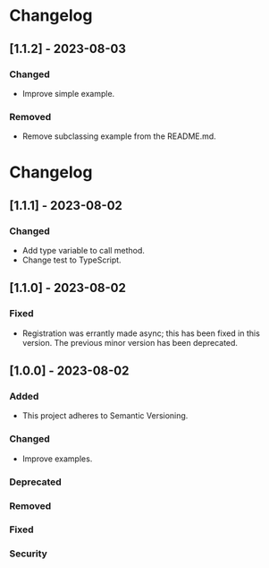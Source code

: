 # Changelog

## [1.1.2] - 2023-08-03

### Changed

- Improve simple example.

### Removed
- Remove subclassing example from the README.md.

# Changelog

## [1.1.1] - 2023-08-02

### Changed

- Add type variable to call method.
- Change test to TypeScript.


## [1.1.0] - 2023-08-02

### Fixed

- Registration was errantly made async; this has been fixed in this version.  The previous minor version has been deprecated. 


## [1.0.0] - 2023-08-02

### Added

- This project adheres to Semantic Versioning.

### Changed

- Improve examples.

### Deprecated

### Removed

### Fixed

### Security